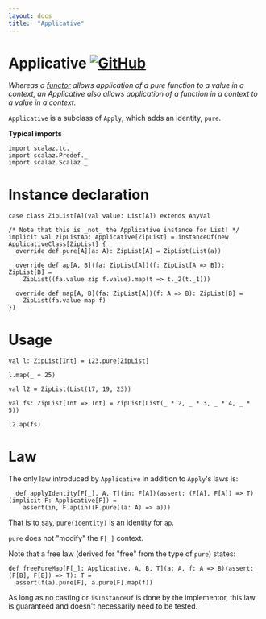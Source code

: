 ```yaml
---
layout: docs
title:  "Applicative"
---
```


# Applicative [![GitHub](../img/github.png)](https://github.com/scalaz/scalaz/blob/series/8.0.x/base/shared/src/main/scala/scalaz/tc/applicative.scala)

*Whereas a [functor](./Functor.html) allows application of a pure function to a value in a context, an Applicative also allows application of a function in a context to a value in a context.*

`Applicative` is a subclass of `Apply`, which adds an identity, `pure`.

**Typical imports**

```tut:silent
import scalaz.tc._
import scalaz.Predef._
import scalaz.Scalaz._
```

# Instance declaration

```tut
case class ZipList[A](val value: List[A]) extends AnyVal

/* Note that this is _not_ the Applicative instance for List! */
implicit val zipListAp: Applicative[ZipList] = instanceOf(new ApplicativeClass[ZipList] {
  override def pure[A](a: A): ZipList[A] = ZipList(List(a))

  override def ap[A, B](fa: ZipList[A])(f: ZipList[A => B]): ZipList[B] =
    ZipList((fa.value zip f.value).map(t => t._2(t._1)))

  override def map[A, B](fa: ZipList[A])(f: A => B): ZipList[B] =
    ZipList(fa.value map f)
})
```

# Usage

```tut
val l: ZipList[Int] = 123.pure[ZipList]

l.map(_ + 25)

val l2 = ZipList(List(17, 19, 23))

val fs: ZipList[Int => Int] = ZipList(List(_ * 2, _ * 3, _ * 4, _ * 5))

l2.ap(fs)
```

# Law

The only law introduced by `Applicative` in addition to `Apply`'s laws is:

```tut
  def applyIdentity[F[_], A, T](in: F[A])(assert: (F[A], F[A]) => T)(implicit F: Applicative[F]) =
    assert(in, F.ap(in)(F.pure((a: A) => a)))
```

That is to say, `pure(identity)` is an identity for `ap`.

`pure` does not "modify" the `F[_]` context.

Note that a free law (derived for "free" from the type of `pure`) states:

```tut
def freePureMap[F[_]: Applicative, A, B, T](a: A, f: A => B)(assert: (F[B], F[B]) => T): T =
  assert(f(a).pure[F], a.pure[F].map(f))
```

As long as no casting or `isInstanceOf` is done by the implementor,
this law is guaranteed and doesn't necessarily need to be tested.
